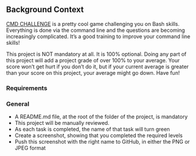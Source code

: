 ## Background Context

[CMD CHALLENGE](https://cmdchallenge.com/) is a pretty cool game challenging you on Bash skills. Everything is done via the command line and the questions are becoming increasingly complicated. It’s a good training to improve your command line skills!

This project is NOT mandatory at all. It is 100% optional. Doing any part of this project will add a project grade of over 100% to your average. Your score won’t get hurt if you don’t do it, but if your current average is greater than your score on this project, your average might go down. Have fun!

### Requirements
### General
* A README.md file, at the root of the folder of the project, is mandatory
* This project will be manually reviewed.
* As each task is completed, the name of that task will turn green
* Create a screenshot, showing that you completed the required levels
* Push this screenshot with the right name to GitHub, in either the PNG or JPEG format
